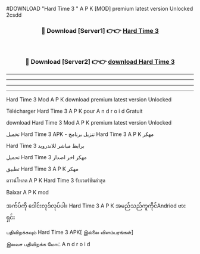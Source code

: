 #DOWNLOAD "Hard Time 3 " A P K [MOD] premium latest version Unlocked 2csdd 



<div align="center">

<h3>🔴 Download [Server1] 👉👉 <a href="https://apkdownload12.web.app/?title=Hard Time 3 ">Hard Time 3  </a></h3><br>

<h3>🔴 Download [Server2] 👉👉 <a href="https://apkdownload12.web.app/?title=Hard Time 3 ">download Hard Time 3  </a></h3>
</div>


----------------------------------------------------------

----------------------------------------------------------

----------------------------------------------------------

----------------------------------------------------------


Hard Time 3  Mod A P K download premium latest version Unlocked

Télécharger  Hard Time 3  A P K pour A n d r o i d Gratuit

download Hard Time 3  Mod A P K premium latest version Unlocked

تحميل Hard Time 3  APK - تنزيل برنامج Hard Time 3  A P K مهكر

Hard Time 3  برابط مباشر للاندرويد

تحميل Hard Time 3  مهكر اخر اصدار

تطبيق Hard Time 3  A P K مهكر

ดาวน์โหลด A P K Hard Time 3  รับเวอร์ชันล่าสุด

Baixar A P K mod

အက်ပ်ကို ဒေါင်းလုဒ်လုပ်ပါ။ Hard Time 3  A P K အမည်သည်ကူကိုင်Andriod ဗားရှင်း

பதிவிறக்கவும் Hard Time 3  APK[ இல்லை விளம்பரங்கள்] 
 
இலவச பதிவிறக்க மோட் A n d r o i d



